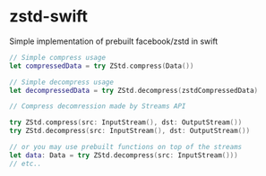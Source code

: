 # zstd-swift

Simple implementation of prebuilt facebook/zstd in swift

```swift
// Simple compress usage
let compressedData = try ZStd.compress(Data())

// Simple decompress usage
let decompressedData = try ZStd.decompress(zstdCompressedData)

// Compress decomression made by Streams API

try ZStd.compress(src: InputStream(), dst: OutputStream())
try ZStd.decompress(src: InputStream(), dst: OutputStream())

// or you may use prebuilt functions on top of the streams
let data: Data = try ZStd.decompress(src: InputStream()))
// etc..


```
